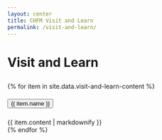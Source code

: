 ```yaml
---
layout: center
title: CHFM Visit and Learn
permalink: /visit-and-learn/
---
```


# Visit and Learn

<div style="height: 10px;"></div>

<div class="accordion">
  {% for item in site.data.visit-and-learn-content %}
    <div class="card">
      <div class="card-header" id="heading-{{item-tag}}">
        <h5 class="mb-0">
          <button class="btn btn-link collapsed accordionButton" data-toggle="collapse" data-target="#{{ item.tag }}" aria-expanded="false" aria-controls="{{item.tag}}">
            {{ item.name }}
          </button>
        </h5>
      </div>
      <div id="{{ item.tag }}" class="collapse autoScroll" aria-labelledby="heading-{item-tag}}" data-parent=".accordion">
        <div class="card-body">
          {{ item.content | markdownify }}
        </div>
      </div>
    </div>
  {% endfor %}
</div>

